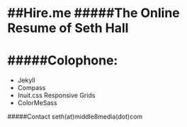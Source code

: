 ##Hire.me
#####The Online Resume of Seth Hall
==============================

#####Colophone:
==============================
* Jekyll
* Compass
* Inuit.css Responsive Grids
* ColorMeSass 

#####Contact
seth(at)middle8media(dot)com
